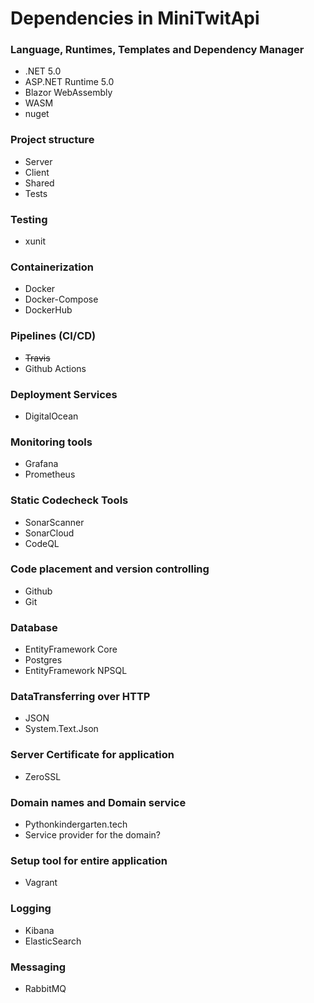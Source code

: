 ﻿<h1>Dependencies in MiniTwitApi</h1>

<h3>Language, Runtimes, Templates and Dependency Manager</h3>
<ul>
    <li>.NET 5.0</li>
    <li>ASP.NET Runtime 5.0</li>
    <li>Blazor WebAssembly</li>
    <li>WASM</li>
    <li>nuget</li>
</ul>

<h3>Project structure</h3>
<ul>
    <li>Server</li>
    <li>Client</li>
    <li>Shared</li>
    <li>Tests</li>
</ul>

<h3>Testing</h3>
<ul>
    <li>xunit</li>
</ul>

<h3>Containerization</h3>
<ul>
    <li>Docker</li>
    <li>Docker-Compose</li>
    <li>DockerHub</li>
</ul>

<h3>Pipelines (CI/CD)</h3>
<ul>
    <li><s>Travis</s></li>
    <li>Github Actions</li>
</ul>

<h3>Deployment Services</h3>
<ul>
    <li>DigitalOcean</li>
</ul>

<h3>Monitoring tools</h3>
<ul>
    <li>Grafana</li>
    <li>Prometheus</li>

</ul>

<h3>Static Codecheck Tools</h3>
<ul>
    <li>SonarScanner</li>
    <li>SonarCloud</li>
    <li>CodeQL</li>
</ul>

<h3>Code placement and version controlling</h3>
<ul>
    <li>Github</li>
    <li>Git</li>
</ul>

<h3>Database</h3>
<ul>
    <li>EntityFramework Core</li>
    <li>Postgres</li>
    <li>EntityFramework NPSQL</li>
</ul>

<h3>DataTransferring over HTTP</h3>
<ul>
    <li>JSON</li>
    <li>System.Text.Json</li>
</ul>

<h3>Server Certificate for application</h3>
<ul>
    <li>ZeroSSL</li>
</ul>

<h3>Domain names and Domain service</h3>
<ul>
    <li>Pythonkindergarten.tech</li>
    <li>Service provider for the domain?</li>
</ul>

<h3>Setup tool for entire application</h3>
<ul>
    <li>Vagrant</li>
</ul>

<h3>Logging</h3>
<ul>
    <li>Kibana</li>
    <li>ElasticSearch</li>
</ul>

<h3>Messaging</h3>
<ul>
    <li>RabbitMQ</li>
</ul>